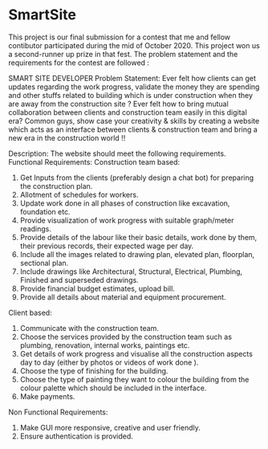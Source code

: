 # SmartSite

  This project is our final submission for a contest that me and fellow contibutor participated during the mid of October 2020. This project won us a second-runner up prize in that fest. The problem statement and the requirements for the contest are followed :
  
  
  
SMART SITE DEVELOPER
Problem Statement:
            Ever felt how clients can get updates regarding the work progress, validate the money they are spending and other stuffs related to  building which is under construction when they are away from the construction site ? Ever felt how to bring mutual collaboration between clients and construction team easily in this digital era?
            Common guys, show case your creativity & skills by creating a website  which acts as an interface between clients & construction team and bring a new era in the construction world !!

Description:
              The website should meet the following requirements.
Functional Requirements:
Construction team based:
1.	Get Inputs from the clients (preferably design a chat bot) for preparing the construction plan.
2.	Allotment of schedules for workers.
3.	Update work done in all phases of construction like excavation, foundation etc.
4.	Provide visualization of work progress with suitable graph/meter readings.
5.	Provide details of the labour like their basic details, work done by them, their previous records, their expected wage per day.
6.	Include all the images related to drawing plan, elevated plan, floorplan, sectional plan.
7.	Include drawings like Architectural, Structural, Electrical, Plumbing, Finished and superseded drawings.
8.	Provide financial budget estimates, upload bill.
9.	Provide all details about material and equipment procurement.

Client based:
1.	Communicate with the construction team.
2.	Choose the services provided by the construction team such as plumbing, renovation, internal works, paintings etc. 
3.	Get details of work progress and visualise all the construction aspects day to day (either by photos or videos of work done ).
4.	Choose the type of finishing for the building.
5.	Choose the type of painting they want to colour the building from the colour palette which should be included in the interface.
6.	 Make payments.

Non Functional Requirements:
1.	Make GUI more responsive, creative and  user friendly.
2.	Ensure authentication is provided.
